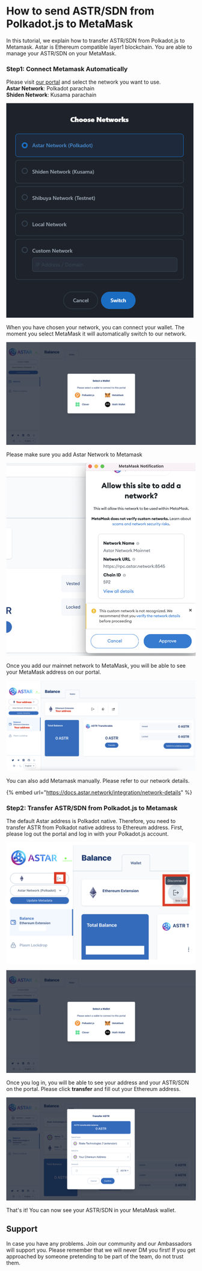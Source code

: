 # How to send ASTR/SDN from Polkadot.js to MetaMask

In this tutorial, we explain how to transfer ASTR/SDN from Polkadot.js to Metamask. Astar is Ethereum compatible layer1 blockchain. You are able to manage your ASTR/SDN on your MetaMask.&#x20;

### Step1: Connect Metamask Automatically

Please visit [our portal](https://portal.astar.network/#/balance/wallet) and select the network you want to use.\
**Astar Network**: Polkadot parachain\
**Shiden Network**: Kusama parachain

![](<../.gitbook/assets/image (111) (1) (1).png>)

When you have chosen your network, you can connect your wallet. The moment you select MetaMask it will automatically switch to our network.&#x20;

![](<../.gitbook/assets/Screenshot 2022-01-19 at 4.40.41 PM (1).png>)

Please make sure you add Astar Network to Metamask

![](<../.gitbook/assets/Screenshot 2022-01-19 at 5.10.25 PM.png>)

Once you add our mainnet network to MetaMask, you will be able to see your MetaMask address on our portal.

![](<../.gitbook/assets/Screenshot 2022-01-19 at 5.14.34 PM.png>)

You can also add Metamask manually. Please refer to our network details.

{% embed url="https://docs.astar.network/integration/network-details" %}

### Step2: Transfer ASTR/SDN from Polkadot.js to Metamask

The default Astar address is Polkadot native. Therefore, you need to transfer ASTR from Polkadot native address to Ethereum address. First, please log out the portal and log in with your Polkadot.js account.&#x20;

![](<../.gitbook/assets/Screenshot 2022-01-19 at 5.23.39 PM.png>)

![](<../.gitbook/assets/Screenshot 2022-01-19 at 4.40.41 PM (1).png>)

Once you log in, you will be able to see your address and your ASTR/SDN on the portal. Please click **transfer** and fill out your Ethereum address.

![](<../.gitbook/assets/Screenshot 2022-01-19 at 5.26.25 PM (1).png>)

That's it! You can now see your ASTR/SDN in your MetaMask wallet.



## Support

In case you have any problems. Join our community and our Ambassadors will support you. Please remember that we will never DM you first! If you get approached by someone pretending to be part of the team, do not trust them.

